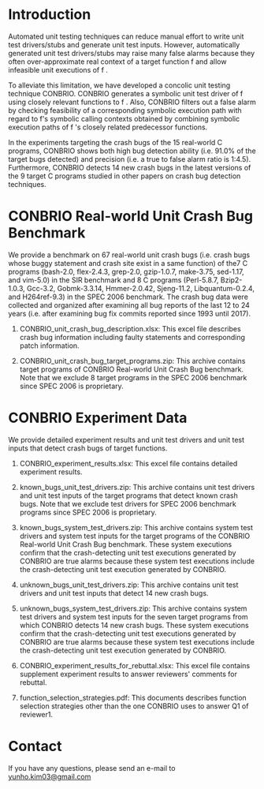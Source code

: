 # Introduction
Automated unit testing techniques can reduce manual effort to write unit test drivers/stubs and generate unit test inputs. However, automatically generated unit test drivers/stubs may raise many false alarms because they often over-approximate real context of a target function f and allow infeasible unit executions of f . 

To alleviate this limitation, we have developed a concolic unit testing technique CONBRIO. CONBRIO generates a symbolic unit test driver of f using closely relevant functions to f . Also, CONBRIO filters out a false alarm by checking feasibility of a corresponding symbolic execution path with regard to f's symbolic calling contexts obtained by combining symbolic execution paths of f 's closely related predecessor functions.

In the experiments targeting the crash bugs of the 15 real-world C programs, CONBRIO shows both high bug detection ability (i.e. 91.0% of the target bugs detected) and precision (i.e. a true to false alarm ratio is 1:4.5). Furthermore, CONBRIO detects 14 new crash bugs in the latest versions of the 9 target C programs studied in other papers on crash bug detection techniques.

# CONBRIO Real-world Unit Crash Bug Benchmark

We provide a benchmark on 67 real-world unit crash bugs (i.e. crash bugs whose buggy statement and crash site exist in a same function) of the7 C programs (bash-2.0, flex-2.4.3, grep-2.0, gzip-1.0.7, make-3.75, sed-1.17, and vim-5.0) in the SIR benchmark and 8 C programs (Perl-5.8.7, Bzip2-1.0.3, Gcc-3.2, Gobmk-3.3.14, Hmmer-2.0.42, Sjeng-11.2, Libquantum-0.2.4, and H264ref-9.3) in the SPEC 2006 benchmark. The crash bug data were collected and organized after examining all bug reports of the last 12 to 24 years (i.e. after examining bug fix commits reported since 1993 until 2017). 

1. CONBRIO_unit_crash_bug_description.xlsx: This excel file describes crash bug information including faulty statements and corresponding patch information.

2. CONBRIO_unit_crash_bug_target_programs.zip: This archive contains target programs of CONBRIO Real-world Unit Crash Bug benchmark.  Note that we exclude 8 target programs  in the SPEC 2006 benchmark since SPEC 2006 is proprietary.

# CONBRIO Experiment Data  

We provide detailed experiment results and unit test drivers and unit test inputs that detect  crash bugs of target functions.  

1. CONBRIO_experiment_results.xlsx: This excel file contains detailed experiment results. 

2. known_bugs_unit_test_drivers.zip: This archive contains unit test drivers and unit test inputs of the target programs that detect known crash bugs.  Note that we exclude test drivers for SPEC 2006 benchmark programs since SPEC 2006 is proprietary. 

3. known_bugs_system_test_drivers.zip:  This archive contains system test drivers and system test inputs for the target programs of the CONBRIO Real-world Unit Crash Bug benchmark. These system executions confirm that the crash-detecting unit test executions generated by CONBRIO are true alarms because these system test executions include the crash-detecting unit test execution generated by CONBRIO.

4. unknown_bugs_unit_test_drivers.zip: This archive contains unit test drivers and unit test inputs that detect 14 new crash bugs. 

5. unknown_bugs_system_test_drivers.zip:  This archive contains system test drivers and system test inputs for the seven target programs from which CONBRIO detects 14 new crash bugs. These system executions confirm that the crash-detecting unit test executions generated by CONBRIO are true alarms because these system test executions include the crash-detecting unit test execution generated by CONBRIO.

6. CONBRIO_experiment_results_for_rebuttal.xlsx: This excel file contains supplement experiment results to answer reviewers' comments for rebuttal. 

7. function_selection_strategies.pdf:  This documents describes function selection strategies other than the one CONBRIO uses to answer Q1 of reviewer1. 

# Contact

If you have any questions, please send an e-mail to yunho.kim03@gmail.com